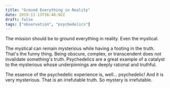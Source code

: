 ```yaml
---
title: "Ground Everything in Reality"
date: 2019-11-13T16:46:02Z
draft: false
tags: ["observation", "psychedelics"]
---
```


The mission should be to ground everything in reality. Even the mystical. 

The mystical can remain mysterious while having a footing in the truth. That's the funny thing. Being obscure, complex, or transcendent does not invalidate something's truth. Psychedelics are a great example of a catalyst to the mysterious whose underpinnings are deeply rational and truthful. 

The essence of the psychedelic experience is, well... psychedelic! And it is very mysterious. That is an irrefutable truth. So mystery is irrefutable.